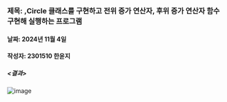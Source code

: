 ### 제목: ,Circle 클래스를 구현하고 전위 증가 연산자, 후위 증가 연산자 함수 구현해 실행하는 프로그램
#### 날짜: 2024년 11월 4일
#### 작성자: 2301510 한윤지

##### <결과>
![image](https://github.com/user-attachments/assets/e536cc59-24ec-41c9-bde3-d498a1ddf3f5)
